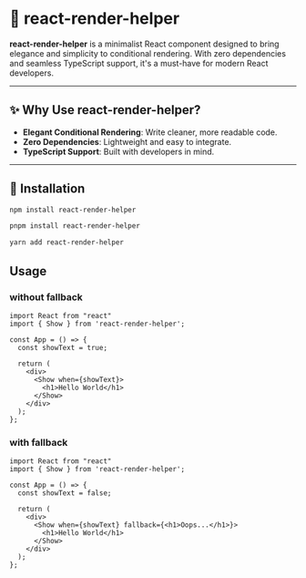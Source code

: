 # 🌟 react-render-helper

**react-render-helper** is a minimalist React component designed to bring elegance and simplicity to conditional rendering. With zero dependencies and seamless TypeScript support, it's a must-have for modern React developers.

---

## ✨ Why Use react-render-helper?

- **Elegant Conditional Rendering**: Write cleaner, more readable code.
- **Zero Dependencies**: Lightweight and easy to integrate.
- **TypeScript Support**: Built with developers in mind.

---

## 🚀 Installation

```bash
npm install react-render-helper

pnpm install react-render-helper

yarn add react-render-helper
```

## Usage

### without fallback

```
import React from "react"
import { Show } from 'react-render-helper';

const App = () => {
  const showText = true;

  return (
    <div>
      <Show when={showText}>
        <h1>Hello World</h1>
      </Show>
    </div>
  );
};
```

### with fallback

```
import React from "react"
import { Show } from 'react-render-helper';

const App = () => {
  const showText = false;

  return (
    <div>
      <Show when={showText} fallback={<h1>Oops...</h1>}>
        <h1>Hello World</h1>
      </Show>
    </div>
  );
};
```
